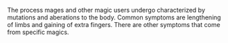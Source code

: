 The process mages and other magic users undergo characterized by mutations and aberations to the body. Common symptoms are lengthening of limbs and gaining of extra fingers. There are other symptoms that come from specific magics.